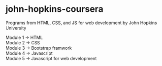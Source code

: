 # john-hopkins-coursera
Programs from HTML, CSS, and JS for web development by John Hopkins University

Module 1 -> HTML  
Module 2 -> CSS  
Module 3 -> Bootstrap framwork  
Module 4 -> Javascript  
Module 5 -> Javascript for web development  
